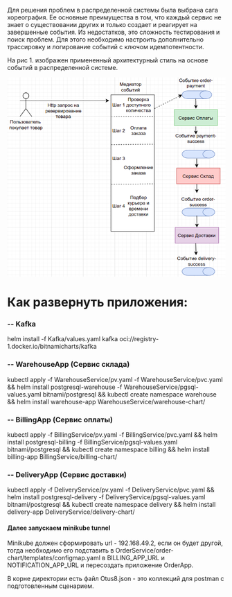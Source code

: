 Для решения проблем в распределенной системы была выбрана сага хореография. Ее основные преимущества в том, что
каждый сервис не знает о существовании других и только создает и реагирует на завершенные события. Из недостатков, это
сложность тестирования и поиск проблем. Для этого необходимо настроить дополнительно трассировку и логирование событий с ключом идемпотентности.

На рис 1. изображен примененный архитектурный стиль на основе событий в распределенной системе.

![alt text](img1.png)

# Как развернуть приложения:

### -- Kafka
helm install -f Kafka/values.yaml kafka oci://registry-1.docker.io/bitnamicharts/kafka

### -- WarehouseApp (Сервис склада)

kubectl apply -f WarehouseService/pv.yaml -f WarehouseService/pvc.yaml &&
helm install postgresql-warehouse -f WarehouseService/pgsql-values.yaml bitnami/postgresql &&
kubectl create namespace warehouse && helm install warehouse-app WarehouseService/warehouse-chart/

### -- BillingApp (Сервис оплаты)

kubectl apply -f BillingService/pv.yaml -f BillingService/pvc.yaml &&
helm install postgresql-billing -f BillingService/pgsql-values.yaml bitnami/postgresql &&
kubectl create namespace billing && helm install billing-app BillingService/billing-chart/

### -- DeliveryApp (Сервис доставки)

kubectl apply -f DeliveryService/pv.yaml -f DeliveryService/pvc.yaml &&
helm install postgresql-delivery -f DeliveryService/pgsql-values.yaml bitnami/postgresql &&
kubectl create namespace delivery && helm install delivery-app DeliveryService/delivery-chart/

#### Далее запускаем minikube tunnel
Minikube должен сформировать url - 192.168.49.2, если он будет другой, тогда необходимо его подставить в OrderService/order-chart/templates/configmap.yaml в
BILLING_APP_URL и NOTIFICATION_APP_URL и пересоздать приложение OrderApp.

В корне директории есть файл Otus8.json - это коллекций для postman с подготовленным сценарием.

